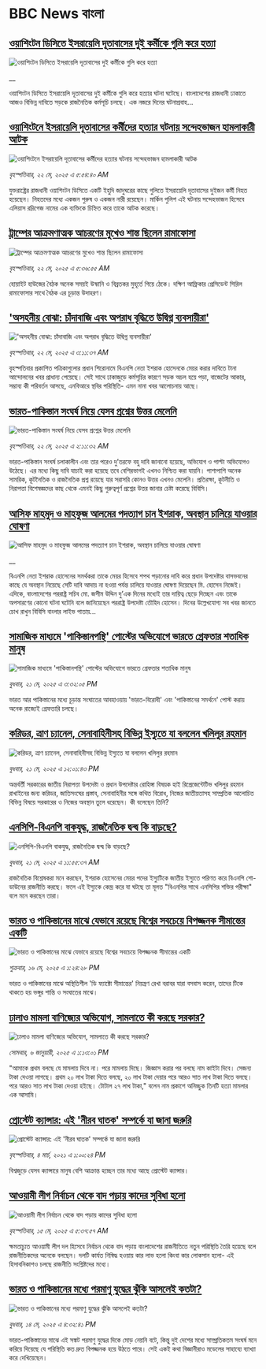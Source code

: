# BBC News বাংলা## [ওয়াশিংটন ডিসিতে ইসরায়েলি দূতাবাসের দুই কর্মীকে গুলি করে হত্যা ](https://www.bbc.co.uk/bengali/live/clynlerqglqt?at_campaign=githubrss)![ওয়াশিংটন ডিসিতে ইসরায়েলি দূতাবাসের দুই কর্মীকে গুলি করে হত্যা ](https://ichef.bbci.co.uk/ace/standard/240/cpsprodpb/062d/live/800154f0-36ca-11f0-96c3-cf669419a2b0.png)__ওয়াশিংটন ডিসিতে ইসরায়েলি দূতাবাসের দুই কর্মীকে গুলি করে হত্যার ঘটনা ঘটেছে। বাংলাদেশের রাজধানী ঢাকাতে আজও বিভিন্ন দাবিতে সড়কে রাজনৈতিক কর্মসূচি চলছে। এক নজরে দিনের ঘটনাপ্রবাহ...## [ওয়াশিংটনে ইসরায়েলি দূতাবাসের কর্মীদের  হত্যার ঘটনায় সন্দেহভাজন হামলাকারী আটক](https://www.bbc.com/bengali/articles/c2d50437r1eo?at_campaign=githubrss)![ওয়াশিংটনে ইসরায়েলি দূতাবাসের কর্মীদের  হত্যার ঘটনায় সন্দেহভাজন হামলাকারী আটক](https://ichef.bbci.co.uk/ace/standard/240/cpsprodpb/114b/live/f6bd0bc0-36cf-11f0-96c3-cf669419a2b0.jpg)_বৃহস্পতিবার, ২২ মে, ২০২৫ এ ৫:৫৪:৪০ AM_যুক্তরাষ্ট্রের রাজধানী ওয়াশিংটন ডিসিতে একটি ইহুদি জাদুঘরের কাছে গুলিতে ইসরায়েলি দূতাবাসের দুইজন কর্মী নিহত হয়েছেন। নিহতদের মধ্যে একজন পুরুষ ও একজন নারী রয়েছেন। মার্কিন পুলিশ এই  ঘটনায় সন্দেহভাজন হিসেবে এলিয়াস রদ্রিগেজ নামের এক ব্যক্তিকে চিহ্নিত করে তাকে আটক করেছে।## [ট্রাম্পের আক্রমণাত্মক আচরণের মুখেও শান্ত ছিলেন রামাফোসা](https://www.bbc.com/bengali/articles/c626830yrnro?at_campaign=githubrss)![ট্রাম্পের আক্রমণাত্মক আচরণের মুখেও শান্ত ছিলেন রামাফোসা](https://ichef.bbci.co.uk/ace/standard/240/cpsprodpb/40f0/live/7bd988c0-36c0-11f0-8947-7d6241f9fce9.jpg)_বৃহস্পতিবার, ২২ মে, ২০২৫ এ ৫:৩৬:৫৫ AM_হোয়াইট হাউজের বৈঠক অনেক সময়ই উস্কানি ও বিব্রতকর মুহূর্তে গিয়ে ঠেকে। দক্ষিণ আফ্রিকার প্রেসিডেন্ট সিরিল রামাফোসার সাথে বৈঠক এর চূড়ান্ত উদাহরণ।## ['অসহনীয় বোঝা: চাঁদাবাজি এবং অপরাধ বৃদ্ধিতে উদ্বিগ্ন ব্যবসায়ীরা'](https://www.bbc.com/bengali/articles/cx2evlnvyvjo?at_campaign=githubrss)!['অসহনীয় বোঝা: চাঁদাবাজি এবং অপরাধ বৃদ্ধিতে উদ্বিগ্ন ব্যবসায়ীরা'](https://ichef.bbci.co.uk/ace/standard/240/cpsprodpb/1c2f/live/93f1f510-36ba-11f0-b95c-b1e7b0ca3a7e.jpg)_বৃহস্পতিবার, ২২ মে, ২০২৫ এ ৩:১১:৩৭ AM_বৃহস্পতিবার প্রকাশিত পত্রিকাগুলোর প্রধান শিরোনামে বিএনপি নেতা ইশরাক হোসেনকে মেয়র করার দাবিতে টানা আন্দোলনের  খবর প্রাধান্য পেয়েছে। সেই সাথে ঢাকাজুড়ে  কর্মসূচির কারণে সড়ক অচল হয়ে পড়া, বাজেটের আকার, সম্ভাব্য কী পরিবর্তন আসছে, এনবিআরে স্থবির পরিস্থিতি-  এমন নানা খবর আলোচনায় আছে।## [ভারত-পাকিস্তান সংঘর্ষ নিয়ে যেসব প্রশ্নের উত্তর মেলেনি](https://www.bbc.com/bengali/articles/c20qq2djlj6o?at_campaign=githubrss)![ভারত-পাকিস্তান সংঘর্ষ নিয়ে যেসব প্রশ্নের উত্তর মেলেনি](https://ichef.bbci.co.uk/ace/standard/240/cpsprodpb/d26a/live/05f8b2c0-3625-11f0-8947-7d6241f9fce9.jpg)_বৃহস্পতিবার, ২২ মে, ২০২৫ এ ২:১১:৩২ AM_ভারত-পাকিস্তান সংঘর্ষ চলাকালীন এবং তার পরেও দু’তরফে বহু দাবি জানানো হয়েছে, অভিযোগ ও পাল্টা অভিযোগও উঠেছে। এর মধ্যে কিছু দাবি যাচাই করা হয়েছে তবে বেশিরভাগই এখনও নিশ্চিত করা যায়নি। পাশাপাশি অনেক সামরিক, কূটনৈতিক ও রাজনৈতিক প্রশ্ন রয়েছে যার সরাসরি কোনও উত্তর এখনও মেলেনি।
প্রতিরক্ষা, কূটনীতি ও নিরাপত্তা বিশেষজ্ঞদের কাছ থেকে এমনই কিছু গুরুত্বপূর্ণ প্রশ্নের উত্তর জানার চেষ্টা করেছে বিবিসি।## [আসিফ মাহমুদ ও মাহফুজ আলমের পদত্যাগ চান ইশরাক, অবস্থান চালিয়ে যাওয়ার ঘোষণা](https://www.bbc.co.uk/bengali/live/c9vggxdr0p7t?at_campaign=githubrss)![আসিফ মাহমুদ ও মাহফুজ আলমের পদত্যাগ চান ইশরাক, অবস্থান চালিয়ে যাওয়ার ঘোষণা](https://ichef.bbci.co.uk/ace/standard/240/cpsprodpb/4554/live/6de3ac10-3656-11f0-8519-3b5a01ebe413.png)__বিএনপি নেতা ইশরাক হোসেনের সমর্থকরা তাকে মেয়র হিসেবে শপথ পড়ানোর দাবি করে প্রধান উপদেষ্টার বাসভবনের কাছে যে অবস্থান নিয়েছে সেটি দাবি আদায় না হওয়া পর্যন্ত চালিয়ে যাওয়ার ঘোষণা দিয়েছেন মি. হোসেন নিজেই। এদিকে, বাংলাদেশের পররাষ্ট্র সচিব মো. জসীম উদ্দিন দু’এক দিনের মধ্যেই তার দায়িত্ব ছেড়ে দিচ্ছেন এবং তাকে অপসারণের কোনো ঘটনা ঘটেনি বলে জানিয়েছেন পররাষ্ট্র উপদেষ্টা তৌহিদ হোসেন। দিনের উল্লেখযোগ্য সব খবর জানতে চোখ রাখুন বিবিসি বাংলার লাইভ পাতায়...## [সামাজিক মাধ্যমে 'পাকিস্তানপন্থি' পোস্টের অভিযোগে ভারতে গ্রেফতার শতাধিক মানুষ](https://www.bbc.com/bengali/articles/c93yy47y4wlo?at_campaign=githubrss)![সামাজিক মাধ্যমে 'পাকিস্তানপন্থি' পোস্টের অভিযোগে ভারতে গ্রেফতার শতাধিক মানুষ](https://ichef.bbci.co.uk/ace/standard/240/cpsprodpb/4371/live/456c63a0-3645-11f0-96c3-cf669419a2b0.jpg)_বুধবার, ২১ মে, ২০২৫ এ ৩:৩২:০৫ PM_ভারত আর পাকিস্তানের মধ্যে চূড়ান্ত সংঘাতের  আবহাওয়ায় 'ভারত-বিরোধী' এবং 'পাকিস্তানের সমর্থনে' পোস্ট করায় অনেক রাজ্যেই গ্রেফতারি চলছে।## [করিডর, ত্রাণ চ্যানেল, সেনাবাহিনীসহ বিভিন্ন ইস্যুতে যা বললেন খলিলুর রহমান](https://www.bbc.com/bengali/articles/clyzzw8w0l9o?at_campaign=githubrss)![করিডর, ত্রাণ চ্যানেল, সেনাবাহিনীসহ বিভিন্ন ইস্যুতে যা বললেন খলিলুর রহমান](https://ichef.bbci.co.uk/ace/standard/240/cpsprodpb/70d0/live/4c762370-3636-11f0-a37a-396a0d1059f3.jpg)_বুধবার, ২১ মে, ২০২৫ এ ১২:০১:৪৩ PM_অন্তর্বর্তী সরকারের জাতীয় নিরাপত্তা উপদেষ্টা ও প্রধান উপদেষ্টার রোহিঙ্গা বিষয়ক হাই রিপ্রেজেন্টেটিভ খলিলুর রহমান রাখাইনের জন্য  করিডর, জাতিসংঘের প্রস্তাব, সেনাবাহিনীর সঙ্গে কথিত বিরোধ, নিজের জাতীয়তাসহ সাম্প্রতিক আলোচিত বিভিন্ন বিষয়ে সরকারের ও নিজের অবস্থান তুলে ধরেছেন। কী বলেছেন তিনি?## [এনসিপি-বিএনপি বাকযুদ্ধ, রাজনৈতিক দ্বন্দ্ব কি বাড়ছে?](https://www.bbc.com/bengali/articles/cdedd4kw7l8o?at_campaign=githubrss)![এনসিপি-বিএনপি বাকযুদ্ধ, রাজনৈতিক দ্বন্দ্ব কি বাড়ছে?](https://ichef.bbci.co.uk/ace/standard/240/cpsprodpb/08fa/live/59b36880-3632-11f0-8947-7d6241f9fce9.jpg)_বুধবার, ২১ মে, ২০২৫ এ ১১:৫৫:৩৭ AM_রাজনৈতিক বিশ্লেষকরা মনে করছেন, ইশরাক হোসেনের মেয়র পদের ইস্যুটিকে জাতীয় ইস্যুতে পরিণত করে বিএনপি শো-ডাউনের রাজনীতি করছে। ফলে এই ইস্যুকে কেন্দ্র করে যা ঘটছে তা মূলত "বিএনপির সাথে এনসিপির শক্তির পরীক্ষা" বলে মনে করছেন তারা।## [ভারত ও পাকিস্তানের মাঝে যেভাবে রয়েছে বিশ্বের সবচেয়ে বিপজ্জনক সীমান্তের একটি](https://www.bbc.com/bengali/articles/c93lq5w5323o?at_campaign=githubrss)![ভারত ও পাকিস্তানের মাঝে যেভাবে রয়েছে বিশ্বের সবচেয়ে বিপজ্জনক সীমান্তের একটি](https://ichef.bbci.co.uk/ace/standard/240/cpsprodpb/ae43/live/cba263e0-3238-11f0-96c3-cf669419a2b0.jpg)_শুক্রবার, ১৬ মে, ২০২৫ এ ১:২৪:২৮ PM_ভারত ও পাকিস্তানের মাঝে অস্থিতিশীল 'ডি ফ্যাক্টো সীমান্তের' নিয়ন্ত্রণ রেখা বরাবর যারা বসবাস করেন, তাদের টিকে থাকতে হয় ভঙ্গুর শান্তি ও সংঘাতের মাঝে।## [ঢালাও মামলা বাণিজ্যের অভিযোগ, সামলাতে কী করছে সরকার?](https://www.bbc.com/bengali/articles/cz6l552xl72o?at_campaign=githubrss)![ঢালাও মামলা বাণিজ্যের অভিযোগ, সামলাতে কী করছে সরকার?](https://ichef.bbci.co.uk/ace/standard/240/cpsprodpb/46cd/live/53c206f0-cc1c-11ef-94cb-5f844ceb9e30.jpg)_সোমবার, ৬ জানুয়ারী, ২০২৫ এ ১:১৩:০১ PM_"আমাকে প্রথম বলছে যে মামলায় দিবে না। পরে মামলায় দিছে। জিজ্ঞাস করার পর বলছে নাম কাইটা দিবে। সেজন্য টাকা দেওয়া লাগছে। প্রথম ২০ লাখ টাকা দিতে বলছে, ২০ লাখ টাকা দেয়ার পরে আরও সাত লাখ টাকা দিতে বলছে। পরে আরও সাত লাখ টাকা দেওয়া হইছে। টোটাল ২৭ লাখ টাকা," বলেন নাম প্রকাশে অনিচ্ছুক তিনটি হত্যা মামলার এক আসামি।## [প্রোস্টেট ক্যান্সার: এই 'নীরব ঘাতক' সম্পর্কে যা জানা জরুরি](https://www.bbc.com/bengali/news-56278122?at_campaign=githubrss)![প্রোস্টেট ক্যান্সার: এই 'নীরব ঘাতক' সম্পর্কে যা জানা জরুরি](https://ichef.bbci.co.uk/ace/standard/240/cpsprodpb/CC99/production/_117377325_mediaitem117377324.jpg)_বৃহস্পতিবার, ৪ মার্চ, ২০২১ এ ১:০০:২৪ PM_বিশ্বজুড়ে যেসব ক্যান্সারে মানুষ বেশি আক্রান্ত হচ্ছেন তার মধ্যে আছে প্রোস্টেট ক্যান্সার।## [আওয়ামী লীগ নির্বাচন থেকে বাদ পড়ায় কাদের সুবিধা হলো](https://www.bbc.com/bengali/articles/cdxk9181n5go?at_campaign=githubrss)![আওয়ামী লীগ নির্বাচন থেকে বাদ পড়ায় কাদের সুবিধা হলো](https://ichef.bbci.co.uk/ace/standard/240/cpsprodpb/3f78/live/0eccb5a0-3110-11f0-8947-7d6241f9fce9.jpg)_বৃহস্পতিবার, ১৫ মে, ২০২৫ এ ৫:৩৭:৫৭ AM_ক্ষমতাচ্যুত আওয়ামী লীগ দল হিসেবে নির্বাচন থেকে বাদ পড়ায় বাংলাদেশের রাজনীতিতে নতুন পরিস্থিতি তৈরি হয়েছে বলে রাজনীতিকদের অনেকে বলছেন। দলটি কার্যত নিষিদ্ধ হওয়ায় কার লাভ হলো কিংবা কার লোকসান হলো- এই হিসাবনিকাশও চলছে রাজনীতি সংশ্লিষ্টদের মধ্যে।## [ভারত ও পাকিস্তানের মধ্যে পরমাণু যুদ্ধের ঝুঁকি আসলেই কতটা?](https://www.bbc.com/bengali/articles/c2lkdrk84n1o?at_campaign=githubrss)![ভারত ও পাকিস্তানের মধ্যে পরমাণু যুদ্ধের ঝুঁকি আসলেই কতটা?](https://ichef.bbci.co.uk/ace/standard/240/cpsprodpb/a572/live/1928c140-309f-11f0-8947-7d6241f9fce9.jpg)_বুধবার, ১৪ মে, ২০২৫ এ ৪:৩২:৪১ PM_ভারত-পাকিস্তানের মাঝে এই সঙ্কট পরমাণু যুদ্ধের দিকে মোড় নেয়নি বটে, কিন্তু দুই দেশের মধ্যে সাম্প্রতিকতম সংঘর্ষ মনে করিয়ে দিয়েছে যে পরিস্থিতি কত দ্রুত বিপজ্জনক হয়ে উঠতে পারে।
সেই একই কথা বিজ্ঞানীরাও মডেলের সাহায্যে ব্যাখ্যা করে দেখিয়েছেন।